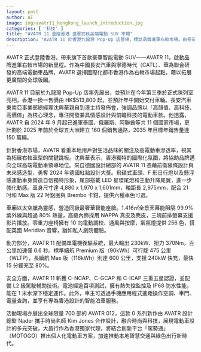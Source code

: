 ```yaml
---
layout: post
author: AI
image: img/avatr11_hongkong_launch_introduction.jpg
categories: [ '科技' ]
title: "AVATR 11 登陸香港 進軍右軚高端電動 SUV 市場"
description: "AVATR 11 於香港九龍灣 Pop-Up 店登場，標誌品牌進軍右軚市場。由長安汽車、寧德時代與華為聯合研發，AVATR 聚焦高顏值、高科技、高價值理念，首批車款一換一售價由 HK$513,800 起。車身設計融合德國紅點獎得獎前衛美學及未來感元素，配備 NAPPA 真皮內飾、全景天幕、零重力按摩座椅及三螢幕智能座艙。動力方面提供最高 600 公里續航、15 分鐘 80% 快充、單電機後驅百公里加速 6.6 秒。曾獲三重五星安全認證，支援 L2 駕駛輔助與手機遠端操控。同場展出全球限量 700 部的 AVATR 012，並由大昌行結合 MOTOGO 平台提供本地個人化電動車方案，共同推動香港智慧交通新紀元。"
---
```

AVATR 正式登陸香港，帶來旗下首款豪華智能電動 SUV——AVATR 11，啟動品牌進軍右軚市場的新里程。作為中國長安汽車與寧德時代（CATL）、華為聯合研發的高端電動車品牌，AVATR 選擇國際化都市香港作為右軚市場起點，藉以拓展更廣闊的全球版圖。

AVATR 11 目前於九龍灣 Pop-Up 店率先展出，並預計在今年第三季於正式陳列室亮相，香港一換一售價由 HK$513,800 起，並預計年中開始交付車輛。長安汽車東南亞事業部總經理沈興華親自到港主持發佈會，強調品牌以「高顏值、高科技、高價值」為核心理念，專注開發兼具情感設計與前瞻科技的電動車款。他透露，AVATR 自 2024 年 9 月起已進軍泰國、俄羅斯、阿聯酋等共 11 個國家市場，更計劃於 2025 年前於全球五大洲建立 160 個銷售通路，2035 年目標年銷售量達 150 萬輛。

針對香港市場，AVATR 看重本地用戶對生活品味的關注及高電動車滲透率，視其為拓展右軚車型的關鍵跳板。沈興華表示，香港獨特的國際化氛圍，將協助品牌邁向全球高端電動車領導地位。來自德國設計總部的 AVATR 11 憑藉前衛線條設計與未來感造型，勇奪 2024 年德國紅點設計大獎。飛碟式車頭、F 形日行燈以及懸浮感運動車身營造自信獨特形象，尾部搭載 LED 星環尾燈和主動升降尾翼，進一步強化動感。車身尺寸達 4,880 x 1,970 x 1,601mm，軸距長 2,975mm，配合 21 吋和 Max 版 22 吋鋁圈與 Brembo 卡鉗，提供六種車色可選。

車廂以太空艙為靈感，營造同級最奢華智能座艙。1.416㎡全景天幕能阻隔 99.9% 紫外線與超過 80% 熱量，高級內飾採用 NAPPA 真皮及麂皮，三塊前排螢幕支援影片播放。零重力座椅擁有 10 向電動調校、通風與按摩，氣氛燈提供 256 色，搭配英國 Meridian 音響，猶如私人劇院體驗。

動力部分，AVATR 11 配備單電機後驅系統，最大輸出 230kW、扭力 370Nm，百公里加速僅 6.6 秒。標準續航 Premium 版（90kWh）可行駛 475 公里（WLTP），長續航 Max 版（116kWh）則達 600 公里，支援 240kW 快充，最快 15 分鐘充至 80%。

安全方面，AVATR 11 斬獲 C-NCAP、C-GCAP 和 C-ICAP 三重五星認證，並配備 L2 級駕駛輔助技術。電池經逾百項測試，擁有熱失控監控及 IP68 防水性能，能在 1 米水深下穩定運作。此外，車主可透過手機應用程式遙距操作空調、車門、電量查詢，並享有專為香港設計的智能泊車服務。

活動現場亦展出全球限量 700 部的 AVATR 012，這款 0 系列新作由 AVATR 設計總監 Nader 攜手時尚名師 Kim Jones 合作設計，融合時尚與科技，展現電動車設計的多元突破。大昌行作為香港獨家代理，將結合創新平台「駕勢通」（MOTOGO）推出個人化電動車方案，加速推動本地智慧交通與綠色出行新時代。